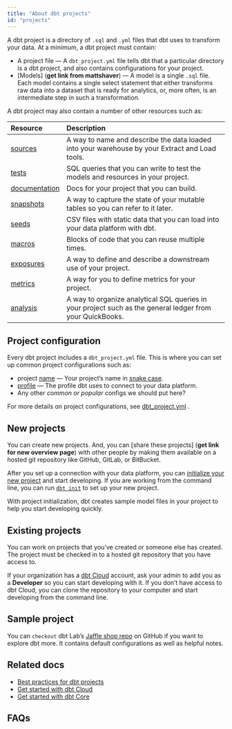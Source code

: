 ```yaml
---
title: "About dbt projects"
id: "projects"
---
```


A dbt project is a directory of `.sql` and `.yml` files that dbt uses to transform your data. At a minimum, a dbt project must contain:

- A project file — A `dbt_project.yml` file tells dbt that a particular directory is a dbt project, and also contains configurations for your project.
- [Models] (**get link from mattshaver**) — A model is a single `.sql` file. Each model contains a single select statement that either transforms raw data into a dataset that is ready for analytics, or, more often, is an intermediate step in such a transformation.

A dbt project may also contain a number of other resources such as:

| Resource  | Description  |
| :--- | :--- |
| [sources](/docs/build/sources) | A way to name and describe the data loaded into your warehouse by your Extract and Load tools. |
| [tests](/docs/build/tests) | SQL queries that you can write to test the models and resources in your project. |
| [documentation](/docs/collaborate/documentation) | Docs for your project that you can build. |
| [snapshots](/docs/build/snapshots) | A way to capture the state of your mutable tables so you can refer to it later. |
| [seeds](/docs/build/seeds) | CSV files with static data that you can load into your data platform with dbt. |
| [macros](/docs/build/jinja-macros) | Blocks of code that you can reuse multiple times. |
| [exposures](/docs/build/exposures) | A way to define and describe a downstream use of your project. |
| [metrics](/docs/build/metrics) | A way for you to define metrics for your project. |
| [analysis](/docs/build/analyses) | A way to organize analytical SQL queries in your project such as the general ledger from your QuickBooks. |

## Project configuration
Every dbt project includes a `dbt_project.yml` file. This is where you can set up common project configurations such as:

- project [name](https://docs.getdbt.com/reference/project-configs/name) — Your project’s name in [snake case](https://en.wikipedia.org/wiki/Snake_case).
- [profile](https://docs.getdbt.com/reference/project-configs/profile) — The profile dbt uses to connect to your data platform.
- Any other *common or popular* configs we should put here?

For more details on project configurations, see [dbt_project.yml](https://docs.getdbt.com/reference/dbt_project.yml) .

## New projects

You can create new projects. And, you can [share these projects] (**get link for new overview page**) with other people by making them available on a hosted git repository like GitHub, GitLab, or BitBucket.

After you set up a connection with your data platform, you can [initialize your new project](https://docs.getdbt.com/guides/getting-started/getting-set-up/setting-up-bigquery#initialize-your-dbt-project) and start developing. If you are working from the command line, you can run [`dbt init`](/reference/commands/init) to set up your new project.

With project initialization, dbt creates sample model files in your project to help you start developing quickly.

## Existing projects

You can work on projects that you’ve created or someone else has created. The project must be checked in to a hosted git repository that you have access to.

If your organization has a [dbt Cloud](https://www.getdbt.com/product/dbt-cloud-enterprise/) account, ask your admin to add you as a **Developer** so you can start developing with it. If you don’t have access to dbt Cloud, you can clone the repository to your computer and start developing from the command line.

## Sample project

You can `checkout` dbt Lab’s [Jaffle shop repo](https://github.com/dbt-labs/jaffle_shop_duckdb) on GitHub if you want to explore dbt more. It contains default configurations as well as helpful notes.

## Related docs

- [Best practices for dbt projects](https://docs.getdbt.com/guides/best-practices/how-we-structure/1-guide-overview)
- [Get started with dbt Cloud](https://docs.getdbt.com/guides/getting-started)
- [Get started with dbt Core](https://docs.getdbt.com/guides/getting-started/learning-more/getting-started-dbt-core)

## FAQs

<FAQ src="Project/project-name" />
<FAQ src="Project/structure-a-project" />
